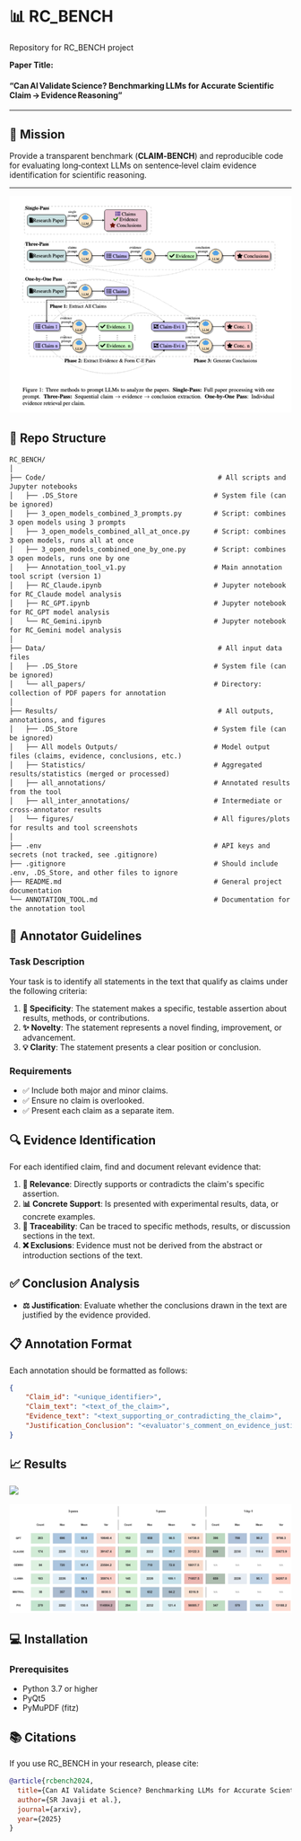 
# 📊 RC_BENCH
Repository for RC_BENCH project

**Paper Title:**  
#### “Can AI Validate Science? Benchmarking LLMs for Accurate Scientific Claim → Evidence Reasoning” 

---

## 🎯 Mission

Provide a transparent benchmark (**CLAIM‑BENCH**) and reproducible code for evaluating long‑context LLMs on sentence‑level claim evidence identification for scientific reasoning.

---

![](Results/figures/architecture.png)

## 📁 Repo Structure

```text
RC_BENCH/
│
├── Code/                                           # All scripts and Jupyter notebooks
│   ├── .DS_Store                                  # System file (can be ignored)
│   ├── 3_open_models_combined_3_prompts.py        # Script: combines 3 open models using 3 prompts
│   ├── 3_open_models_combined_all_at_once.py      # Script: combines 3 open models, runs all at once
│   ├── 3_open_models_combined_one_by_one.py       # Script: combines 3 open models, runs one by one
│   ├── Annotation_tool_v1.py                      # Main annotation tool script (version 1)
│   ├── RC_Claude.ipynb                            # Jupyter notebook for RC_Claude model analysis
│   ├── RC_GPT.ipynb                               # Jupyter notebook for RC_GPT model analysis
│   └── RC_Gemini.ipynb                            # Jupyter notebook for RC_Gemini model analysis
│
├── Data/                                           # All input data files
│   ├── .DS_Store                                  # System file (can be ignored)
│   └── all_papers/                                # Directory: collection of PDF papers for annotation
│
├── Results/                                        # All outputs, annotations, and figures
│   ├── .DS_Store                                  # System file (can be ignored)
│   ├── All models Outputs/                        # Model output files (claims, evidence, conclusions, etc.)
│   ├── Statistics/                                # Aggregated results/statistics (merged or processed)
│   ├── all_annotations/                           # Annotated results from the tool
│   ├── all_inter_annotations/                     # Intermediate or cross-annotator results
│   └── figures/                                   # All figures/plots for results and tool screenshots
│
├── .env                                           # API keys and secrets (not tracked, see .gitignore)
├── .gitignore                                     # Should include .env, .DS_Store, and other files to ignore
├── README.md                                      # General project documentation
└── ANNOTATION_TOOL.md                             # Documentation for the annotation tool
```
## 📝 Annotator Guidelines

### Task Description

Your task is to identify all statements in the text that qualify as claims under the following criteria:

1. **🎯 Specificity**: The statement makes a specific, testable assertion about results, methods, or contributions.
2. **✨ Novelty**: The statement represents a novel finding, improvement, or advancement.
3. **💡 Clarity**: The statement presents a clear position or conclusion.

### Requirements

- ✅ Include both major and minor claims.
- ✅ Ensure no claim is overlooked.
- ✅ Present each claim as a separate item.

## 🔍 Evidence Identification

For each identified claim, find and document relevant evidence that:

1. **🔗 Relevance**: Directly supports or contradicts the claim's specific assertion.
2. **📊 Concrete Support**: Is presented with experimental results, data, or concrete examples.
3. **📍 Traceability**: Can be traced to specific methods, results, or discussion sections in the text.
4. **❌ Exclusions**: Evidence must not be derived from the abstract or introduction sections of the text.

## ✅ Conclusion Analysis

- **⚖️ Justification**: Evaluate whether the conclusions drawn in the text are justified by the evidence provided.

## 📋 Annotation Format

Each annotation should be formatted as follows:

```json
{
    "Claim_id": "<unique_identifier>",
    "Claim_text": "<text_of_the_claim>",
    "Evidence_text": "<text_supporting_or_contradicting_the_claim>",
    "Justification_Conclusion": "<evaluator's_comment_on_evidence_justification>"
}
```


## 📈 Results
![](Results/figures/precision_recall_scatter_improved.png)

![](Results/figures/Sentence_dist_analysis.png)


## 💻 Installation

### Prerequisites
- Python 3.7 or higher
- PyQt5
- PyMuPDF (fitz)

## 📚 Citations

If you use RC_BENCH in your research, please cite:

```bibtex
@article{rcbench2024,
  title={Can AI Validate Science? Benchmarking LLMs for Accurate Scientific Claim -> Evidence Reasoning},
  author={SR Javaji et al.},
  journal={arxiv},
  year={2025}
}
```

